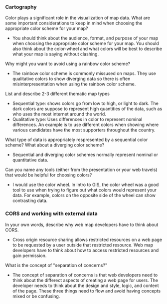### Cartography 

Color plays a significant role in the visualization of map data. What are some important considerations to keep in mind when choosing the appropriate color scheme for your map?
  * You should think about the audience, format, and purpose of your map when choosing the appropriate color scheme for your map. You should also think about the color-wheel and what colors will be best to describe what your map is saying without clashing. 

Why might you want to avoid using a rainbow color scheme?
  * The rainbow color scheme is commonly missused on maps. They use qualitative colors to show diverging data so there is often misinterpresentation when using the rainbow color scheme. 

List and describe 2-3 different thematic map types
  * Sequential type: shows colors go from low to high, or light to dark. The dark colors are suppose to represent high quantities of the data, such as who uses the most internet around the world. 
  * Qualitative type: Uses differences in color to represent nominal differences. An example is to use different colors when showing where various candidates have the most supporters throughout the country. 

What type of data is appropriately respresented by a sequential color scheme? What about a diverging color scheme?
  * Sequential and diverging color schemes normally represent nominal or quantitative data. 

Can you name any tools (either from the presentation or your web travels) that would be helpful for choosing colors?
  * I would use the color wheel. In intro to GIS, the color wheel was a good tool to use when trying to figure out what colors would represent your data. For example, colors on the opposite side of the wheel can show contrasting data. 

### CORS and working with external data

In your own words, describe why web map developers have to think about CORS.
 * Cross origin resource sharing allows restricted resources on a web page to be requested by a user outside that restricted resource. Web map developers have to think about how to access restricted resources and gain permission. 
 
What is the concept of "separation of concerns?"
 * The concept of separation of concerns is that web developers need to think about the differect aspects of creating a web page for users. The developer needs to think about the design and style, logic, and content of the page. These three things need to flow and avoid having concepts mixed or be confusing. 
